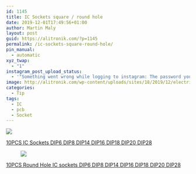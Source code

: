 ```yaml
---
id: 1145
title: IC Sockets square / round hole
date: 2019-12-01T17:49:56+01:00
author: Martin Maly
layout: post
guid: https://alitronik.com/?p=1145
permalink: /ic-sockets-square-round-hole/
pin_manual:
  - automatic
xyz_twap:
  - "1"
instagram_post_upload_status:
  - '"Something went wrong while logging to instagram: The password you entered is incorrect. Please try again."'
image: http://alitronik.com/wp-content/uploads/sites/18/2019/12/electric-dip-socket-500x500.jpg
categories:
  - Tip
tags:
  - IC
  - pcb
  - Socket
---
```


![](//ae01.alicdn.com/kf/HTB1GXMPzXOWBuNjy0Fiq6xFxVXaP/10PCS-font-b-IC-b-font-font-b-Sockets-b-font-DIP6-DIP8-DIP14-DIP16-DIP18.jpg_220x220.jpg)

[10PCS IC Sockets DIP6 DIP8 DIP14 DIP16 DIP18 DIP20 DIP28](http://s.click.aliexpress.com/e/psiSUbB6) <figure class="wp-block-image">

![](//ae01.alicdn.com/kf/HTB1A5uqzCtYBeNjSspkq6zU8VXa2/10PCS-Round-Hole-font-b-IC-b-font-font-b-socket-b-font-Connector-DIP-6.jpg_220x220.jpg) </figure>

[10PCS Round Hole IC sockets DIP6 DIP8 DIP14 DIP16 DIP18 DIP20 DIP28](http://s.click.aliexpress.com/e/55Wo7irW)
